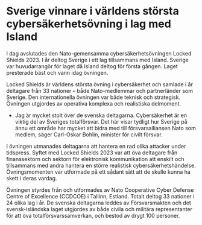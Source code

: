 # Sverige vinnare i världens största cybersäkerhetsövning i lag med Island

I dag avslutades den Nato-gemensamma cybersäkerhetsövningen Locked Shields 2023. I år deltog Sverige i ett lag tillsammans med Island. Sverige var huvudarrangör för laget då Island deltog för första gången. Laget presterade bäst och vann idag övningen.

Locked Shields är världens största övning i cybersäkerhet och samlade i år deltagare från 33 nationer – både Nato-medlemmar och partnerländer som Sverige. Den internationella övningen var både teknisk och strategisk. Övningen utgjordes av operativa komplexa och realistiska delmoment.

- Jag är mycket stolt över de svenska deltagarna. Cybersäkerhet är en viktig del av Sveriges totalförsvar. Det här visar tydligt hur Sverige på ännu ett område har mycket att bidra med till försvarsalliansen Nato som medlem, säger Carl-Oskar Bohlin, minister för civilt försvar.

I övningen utmanades deltagarna att hantera en rad olika attacker under tidspress. Syftet med Locked Shields 2023 var att öva deltagare från finanssektorn och sektorn för elektronisk kommunikation att enskilt och tillsammans med andra hantera en större realistisk cybersäkerhetshändelse. Övningsmomenten var utformade på ett sådant sätt att de skulle kunna ha skett i deras vardag.

Övningen styrdes från och utformades av Nato Cooperative Cyber Defense Centre of Excellence (CCDCOE) i Tallinn, Estland. Totalt deltog 33 nationer i 24 olika lag i år. De svenska deltagarna leddes av Försvarsmakten och det svensk-isländska laget utgjordes av både civila och militära representanter för att öva totalförsvarssamverkan, och bestod av drygt 100 personer.
